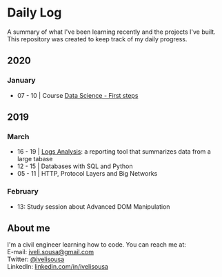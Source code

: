 # Daily Log
A summary of what I've been learning recently and the projects I've built. This repository was created to keep track of my daily progress.

## 2020

### January
 - 07 - 10 | Course [Data Science - First steps](https://cursos.alura.com.br/course/data-science-primeiros-passos)

## 2019
### March
 - 16 - 19 | [Logs Analysis](https://github.com/ivelisousa/Full-Stack-Nanodegree/tree/master/Log-analysis): a reporting tool that summarizes data from a large tabase
 - 12 - 15 | Databases with SQL and Python
 - 05 - 11 | HTTP, Protocol Layers and Big Networks

### February
- 13: Study session about Advanced DOM Manipulation

##  About me
I'm a civil engineer learning how to code. You can reach me at:  
E-mail: iveli.sousa@gmail.com  
Twitter: [@ivelisousa](https://twitter.com/ivelisousa)  
LinkedIn:  [linkedin.com/in/ivelisousa](https://www.linkedin.com/in/ivelisousa)
